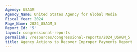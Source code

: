 ```yaml
---
Agency: USAGM
Agency_Name: United States Agency for Global Media
Fiscal_Year: 2024
Page_Name: 2024_USAGM_5
Report_Id: '5'
layout: congressional-reports
permalink: /resources/congressional-reports/2024_USAGM_5
title: Agency Actions to Recover Improper Payments Report
---
```

